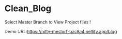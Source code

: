 # Clean_Blog
Select Master Branch to View Project files !

Demo URL:https://nifty-mestorf-bac8a4.netlify.app/blog
